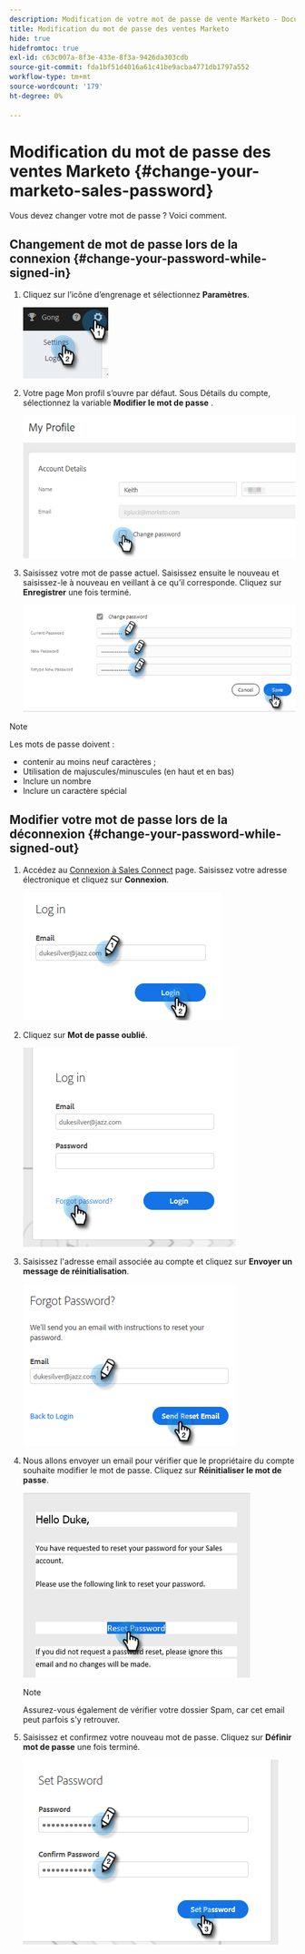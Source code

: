 ```yaml
---
description: Modification de votre mot de passe de vente Marketo - Documents Marketo - Documentation du produit
title: Modification du mot de passe des ventes Marketo
hide: true
hidefromtoc: true
exl-id: c63c007a-8f3e-433e-8f3a-9426da303cdb
source-git-commit: fda1bf51d4016a61c41be9acba4771db1797a552
workflow-type: tm+mt
source-wordcount: '179'
ht-degree: 0%

---
```


# Modification du mot de passe des ventes Marketo {#change-your-marketo-sales-password}

Vous devez changer votre mot de passe ? Voici comment.

## Changement de mot de passe lors de la connexion {#change-your-password-while-signed-in}

1. Cliquez sur l’icône d’engrenage et sélectionnez **Paramètres**.

   ![](assets/change-your-marketo-sales-password-1.png)

1. Votre page Mon profil s’ouvre par défaut. Sous Détails du compte, sélectionnez la variable **Modifier le mot de passe** .

   ![](assets/change-your-marketo-sales-password-2.png)

1. Saisissez votre mot de passe actuel. Saisissez ensuite le nouveau et saisissez-le à nouveau en veillant à ce qu’il corresponde. Cliquez sur **Enregistrer** une fois terminé.

   ![](assets/change-your-marketo-sales-password-3.png)

>[!NOTE]
>
>Les mots de passe doivent :
>
>* contenir au moins neuf caractères ;
>* Utilisation de majuscules/minuscules (en haut et en bas)
>* Inclure un nombre
>* Inclure un caractère spécial


## Modifier votre mot de passe lors de la déconnexion {#change-your-password-while-signed-out}

1. Accédez au [Connexion à Sales Connect](https://toutapp.com/login) page. Saisissez votre adresse électronique et cliquez sur **Connexion**.

   ![](assets/change-your-marketo-sales-password-4.png)

1. Cliquez sur **Mot de passe oublié**.

   ![](assets/change-your-marketo-sales-password-5.png)

1. Saisissez l&#39;adresse email associée au compte et cliquez sur **Envoyer un message de réinitialisation**.

   ![](assets/change-your-marketo-sales-password-6.png)

1. Nous allons envoyer un email pour vérifier que le propriétaire du compte souhaite modifier le mot de passe. Cliquez sur **Réinitialiser le mot de passe**.

   ![](assets/change-your-marketo-sales-password-7.png)

   >[!NOTE]
   >
   >Assurez-vous également de vérifier votre dossier Spam, car cet email peut parfois s&#39;y retrouver.

1. Saisissez et confirmez votre nouveau mot de passe. Cliquez sur **Définir mot de passe** une fois terminé.

   ![](assets/change-your-marketo-sales-password-8.png)
